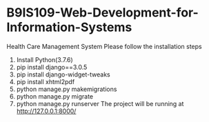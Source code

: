 # B9IS109-Web-Development-for-Information-Systems
Health Care Management System
Please follow the installation steps
1. Install Python(3.7.6)
2. pip install django==3.0.5
3. pip install django-widget-tweaks
4. pip install xhtml2pdf
5. python manage.py makemigrations
6. python manage.py migrate
7. python manage.py runserver
 The project will be running at  http://127.0.0.1:8000/
